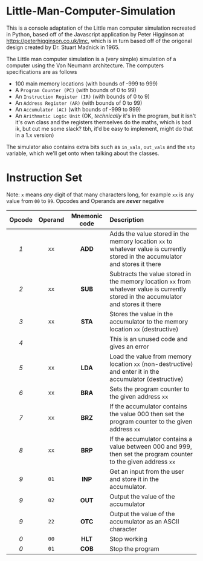 # Little-Man-Computer-Simulation
This is a console adaptation of the Little man computer simulation recreated in Python, based off of the Javascript application by Peter Higginson at https://peterhigginson.co.uk/lmc, which is in turn based off of the origonal design created by Dr. Stuart Madnick in 1965.

The Little man computer simulation is a (very simple) simulation of a computer using the Von Neumann architecture. The computers specifications are as follows

- 100 main memory locations (with bounds of -999 to 999)
- A `Program Counter (PC)` (with bounds of 0 to 99)
- An `Instruction Register (IR)` (with bounds of 0 to 9)
- An `Address Register (AR)` (with bounds of 0 to 99)
- An `Accumulator (AC)` (with bounds of -999 to 999)
- An `Arithmatic Logic Unit` (OK, *technically* it's in the program, but it isn't it's own class and the registers themselves do the maths, which is bad ik, but cut me some slack? tbh, it'd be easy to implement, might do that in a 1.x version)

The simulator also contains extra bits such as `in_vals`, `out_vals` and the `stp` variable, which we'll get onto when talking about the classes.

# Instruction Set

Note: `x` means *any* digit of that many characters long, for example `xx` is any value from `00` to `99`. Opcodes and Operands are ***never*** negative

| Opcode | Operand | Mnemonic code | Description |
|  :--:  |  :---:  |     :---:     | :---------- |
| *1* | `xx` | **ADD** | Adds the value stored in the memory location `xx` to whatever value is currently stored in the accumulator and stores it there |
| *2* | `xx` | **SUB** | Subtracts the value stored in the memory location `xx` from whatever value is currently stored in the accumulator and stores it there |
| *3* | `xx` | **STA** | Stores the value in the accumulator to the memory location `xx` (destructive) |
| *4* | | | This is an unused code and gives an error |
| *5* | `xx` | **LDA** | Load the value from memory location `xx` (non-destructive) and enter it in the accumulator (destructive) |
| *6* | `xx` | **BRA** | Sets the program counter to the given address `xx` |
| *7* | `xx` | **BRZ** | If the accumulator contains the value 000 then set the program counter to the given address `xx` |
| *8* | `xx` | **BRP** | If the accumulator contains a value between 000 and 999, then set the program counter to the given address `xx` |
| *9* | `01` | **INP** | Get an input from the user and store it in the accumulator. |
| *9* | `02` | **OUT** | Output the value of the accumulator |
| *9* | `22` | **OTC** | Output the value of the accumulator as an ASCII character |
| *0* | `00` | **HLT** | Stop working |
| *0* | `01` | **COB** | Stop the program |

